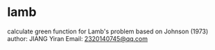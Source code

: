 # lamb
calculate green function for Lamb's problem based on Johnson (1973)
author: JIANG Yiran  Email: 2320140745@qq.com
